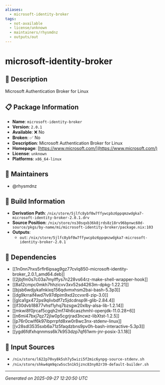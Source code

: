 ```yaml
---
aliases:
  - microsoft-identity-broker
tags:
  - not-available
  - license/unknown
  - maintainers/rhysmdnz
  - outputs/out
---
```


# microsoft-identity-broker

## 📝 Description

Microsoft Authentication Broker for Linux

## 📋 Package Information

- **Name**: `microsoft-identity-broker`
- **Version**: `2.0.1`
- **Available**: ❌ No
- **Broken**: ✅ No
- **Description**: Microsoft Authentication Broker for Linux
- **Homepage**: [https://www.microsoft.com/](https://www.microsoft.com/)
- **License**: `unknown`
- **Platforms**: `x86_64-linux`
## 👥 Maintainers

- @rhysmdnz


## 🔧 Build Information

- **Derivation Path**: `/nix/store/5jlfc8ybf0w7ffywcpbz6ppqmzwdgka7-microsoft-identity-broker-2.0.1.drv`
- **Source Position**: `/nix/store/ns30sqxb36k8jrds8z18rv96bpnwc60d-source/pkgs/by-name/mi/microsoft-identity-broker/package.nix:103`
- **Outputs**:
  - `out`:  `/nix/store/5jlfc8ybf0w7ffywcpbz6ppqmzwdgka7-microsoft-identity-broker-2.0.1`

## 🔗 Dependencies

- [[1n0nn7hxs5rflr6ipsag9gz77cvlq850-microsoft-identity-broker_2.0.1_amd64.deb]]
- [[2jbjfm0s7c03a7mylffys7n228vs64rz-make-shell-wrapper-hook]]
- [[8a12cmpc0mkh7hhzicvv3xv52sd4263m-dpkg-1.22.21]]
- [[bjsb6wdjykafnkixq156qdvmxhsm2bai-bash-5.3p3]]
- [[dg9krraif4wd7lv97dlpim9xd2ccvxr8-zip-3.0]]
- [[glca1gx472ps9qlivbdf7z5jdcdnsp9l-glib-2.84.4]]
- [[if30dvb18877vhsf1yhq7bzsgw20xlby-alsa-lib-1.2.14]]
- [[mkwi8f0jrcaf5cgqh2mf74h6caszhmhl-openjdk-11.0.28+6]]
- [[n6mi47bxj7qz72jlw0p5cgrjrad3ncwz-libXtst-1.2.5]]
- [[p76r0cwlf6k97ibprrpfd8xw0r8wc3nx-stdenv-linux]]
- [[v28sdl3535sxb6a71z5faqdzbns9pv0h-bash-interactive-5.3p3]]
- [[ygd6fdfxhqnnmss6k7k953dzp7qf61wm-jnr-posix-3.1.18]]

## 📁 Input Sources

- `/nix/store/l622p70vy8k5sh7y5wizi5f2mic6ynpg-source-stdenv.sh`
- `/nix/store/shkw4qm9qcw5sc5n1k5jznc83ny02r39-default-builder.sh`

---
*Generated on 2025-09-27 12:20:50 UTC*
